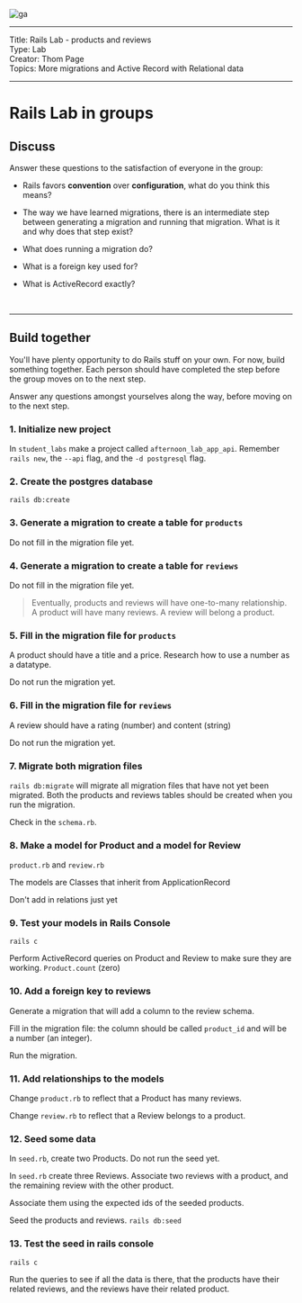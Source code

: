 ![ga](http://mobbook.generalassemb.ly/ga_cog.png)


<hr>
Title: Rails Lab - products and reviews<br>
Type: Lab<br>
Creator: Thom Page<br>
Topics: More migrations and Active Record with Relational data<br>
<hr>

# Rails Lab in groups

## Discuss

Answer these questions to the satisfaction of everyone in the group:

* Rails favors **convention** over **configuration**, what do you think this means?

* The way we have learned migrations, there is an intermediate step between generating a migration and running that migration. What is it and why does that step exist?

* What does running a migration do?

* What is a foreign key used for?

* What is ActiveRecord exactly?

<br>
<hr>

## Build together

You'll have plenty opportunity to do Rails stuff on your own. For now, build something together. Each person should have completed the step before the group moves on to the next step.

Answer any questions amongst yourselves along the way, before moving on to the next step.


### 1. Initialize new project

In `student_labs` make a project called `afternoon_lab_app_api`. Remember `rails new`, the `--api` flag, and the `-d postgresql` flag.


### 2. Create the postgres database

`rails db:create`


### 3. Generate a migration to create a table for `products`

Do not fill in the migration file yet.

### 4. Generate a migration to create a table for `reviews`

Do not fill in the migration file yet.

> Eventually, products and reviews will have one-to-many relationship. A product will have many reviews. A review will belong a product.

### 5. Fill in the migration file for `products`

A product should have a title and a price. Research how to use a number as a datatype.

Do not run the migration yet.

### 6. Fill in the migration file for `reviews`

A review should have a rating (number) and content (string)

Do not run the migration yet.


### 7. Migrate both migration files

`rails db:migrate` will migrate all migration files that have not yet been migrated. Both the products and reviews tables should be created when you run the migration.

Check in the `schema.rb`.


### 8. Make a model for Product and a model for Review

`product.rb` and `review.rb`

The models are Classes that inherit from ApplicationRecord

Don't add in relations just yet


### 9. Test your models in Rails Console

`rails c`

Perform ActiveRecord queries on Product and Review to make sure they are working. `Product.count` (zero)


### 10. Add a foreign key to reviews

Generate a migration that will add a column to the review schema.

Fill in the migration file: the column should be called `product_id` and will be a number (an integer).

Run the migration.


### 11. Add relationships to the models

Change `product.rb` to reflect that a Product has many reviews.

Change `review.rb` to reflect that a Review belongs to a product.


### 12. Seed some data

In `seed.rb`, create two Products. Do not run the seed yet.

In `seed.rb` create three Reviews. Associate two reviews with a product, and the remaining review with the other product.

Associate them using the expected ids of the seeded products.

Seed the products and reviews. `rails db:seed`

### 13. Test the seed in rails console

`rails c`

Run the queries to see if all the data is there, that the products have their related reviews, and the reviews have their related product.
